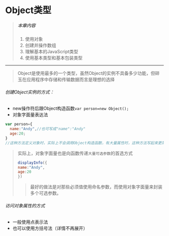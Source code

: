 # Object类型
> ##### 本章内容
> 1. 使用对象
> 2. 创建并操作数组
> 3. 理解基本的JavaScript类型
> 4. 使用基本类型和基本包装类型
---

> Object是使用最多的一个类型，虽然Object的实例不具备多少功能，但碎玉在应用程序中存储和传输数据而言是理想的选择

###### 创建Object实例的方式：
- new操作符后跟Object构造函数`var person=new Object();`
- 对象字面量表达法
```javascript
var person={
  name:"Andy",//也可写成"name":"Andy"
  age:20;
}
//这种方法定义对象时，实际上不会调用Object构造函数，有大量属性时，这种方法写起来更简洁
```

> 实际上，对象字面量也是向函数传递`大量可选参数`的首选方式
> ```javascript
> displayInfo({
> name:"Andy",
> age:20
> })
>```
>> 最好的做法是对那些必须值使用命名参数，而使用对象字面量来封装多个可选参数。

###### 访问对象属性的方式
- 一般使用点表示法
- 也可以使用方括号法（详情不再展开）